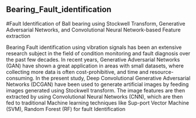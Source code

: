 ## Bearing_Fault_identification
#Fault Identification of Ball bearing using Stockwell Transform, Generative Adversarial Networks, and Convolutional Neural Network-based Feature extraction

Bearing Fault identification using vibration signals has been an extensive research subject in the field of condition monitoring and fault diagnosis over the past few decades. In recent years, Generative Adversarial Networks (GAN) have shown a great application in areas with small datasets, where collecting more data is often cost-prohibitive, and time and resource-consuming. In the present study, Deep Convolutional Generative Adversarial Networks (DCGAN) have been used to generate artificial images by feeding images generated using Stockwell transform. The image features are then extracted by using Convolutional Neural Networks (CNN), which are then fed to traditional Machine learning techniques like Sup-port Vector Machine (SVM), Random Forest (RF) for fault Identification
